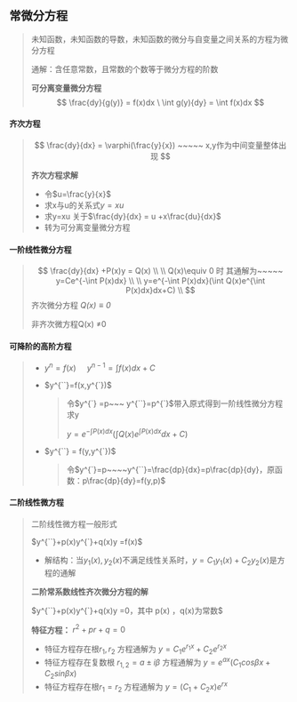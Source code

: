 ## 常微分方程

>  未知函数，未知函数的导数，未知函数的微分与自变量之间关系的方程为微分方程
>
>  通解：含任意常数，且常数的个数等于微分方程的阶数
>
>  **可分离变量微分方程**
>  $$
>  \frac{dy}{g(y)} = f(x)dx \
>  \int g(y){dy} = \int f(x)dx
>  $$

#### **齐次方程**

> $$
> \frac{dy}{dx} = \varphi(\frac{y}{x}) ~~~~~ x,y作为中间变量整体出现
> $$
>
> **齐次方程求解**
>
> - 令$u=\frac{y}{x}$
> - 求x与u的关系式$y=xu$
> - 求y=xu 关于$\frac{dy}{dx} = u +x\frac{du}{dx}$
> - 转为可分离变量微分方程

#### **一阶线性微分方程**

> $$
> \frac{dy}{dx} +P(x)y = Q(x) \\ \\
> Q(x)\equiv 0 时 其通解为~~~~~ y=Ce^{-\int P(x)dx} \\ \\
> y=e^{-\int P(x)dx}(\int Q(x)e^{\int P(x)dx}dx+C) \\
> $$
> 齐次微分方程 *$Q(x)\equiv 0$*
>
> 非齐次微方程Q(x) $\neq$0

#### **可降阶的高阶方程**

> - $y^{n} =f(x)~~~~~y^{n-1}=\int f(x)dx+C$
>
> - $y^{``}=f(x,y^{`})$     
>
>   > 令$y^{`} =p~~~ y^{``}=p^{`}$带入原式得到一阶线性微分方程求y
>   >
>   > $y=e^{-\int P(x)dx}(\int Q(x)e^{\int P(x)dx}dx+C)$
>
> - $y^{``} = f(y,y^{`})$
>
>   > 令$y^{`}=p~~~~y^{``}=\frac{dp}{dx}=p\frac{dp}{dy}，原函数：p\frac{dp}{dy}=f(y,p)$

#### **二阶线性微方程**

> 二阶线性微方程一般形式
>
> $y^{``}+p(x)y^{`}+q(x)y =f(x)$
>
> - 解结构：当$y_1(x),y_2(x)$不满足线性关系时，$y = C_1y_1(x) + C_2y_2(x)$是方程的通解
> 
>**二阶常系数线性齐次微分方程的解**
> 
>$y^{``}+p(x)y^{`}+q(x)y =0，其中 p(x) ，q(x)为常数$
> 
>**特征方程：** $r^2 + pr + q = 0$ 
> 
>- 特征方程存在根$r_1,r_2$  方程通解为 $y=C_1e^{r_1x}+ C_2e^{r_2x}$
> - 特征方程存在复数根 $r_{1,2} = a \pm i\beta$  方程通解为 $y=e^{ax}(C_1cos\beta x + C_2sin \beta x)$
> - 特征方程存在根$r_1 = r_2$   方程通解为 $y=(C_1+C_2x)e^{rx}$



